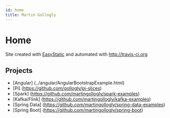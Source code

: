 ```yaml
---
id: home
title: Martin Gollogly
---
```


Home 
============
Site created with [EasyStatic](http://easystatic.com) and automated with http://travis-ci.org

## Projects

* [Angular] (../angular/AngularBootstrapExample.html)
* [Pi] (https://github.com/gollogly/pi-slices)
* [Spark] (https://github.com/martingollogly/spark-examples)
* [Kafka/Flink] (https://github.com/martingollogly/kafka-examples)
* [Spring Data] (https://github.com/martingollogly/spring-data-examples)
* [Spring Boot] (https://github.com/martingollogly/spring-boot)

